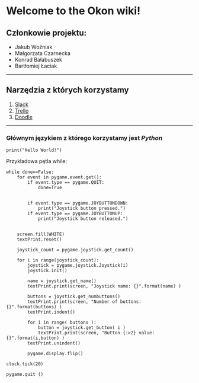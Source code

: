 # **Welcome to the Okon wiki!**
## Członkowie projektu:  
* Jakub Woźniak
* Małgorzata Czarnecka
* Konrad Bałabuszek
* Bartłomiej Łaciak  

---
## Narzędzia z których korzystamy
1. [Slack](https://slack.com/intl/en-pl/)
2. [Trello](https://trello.com/pl)
3. [Doodle](https://doodle.com/en/)  

---
### Głównym językiem z którego korzystamy jest *Python*  
`print("Hello World!")`

Przykładowa pętla while:  
```
while done==False:
    for event in pygame.event.get():
        if event.type == pygame.QUIT:
            done=True 


        if event.type == pygame.JOYBUTTONDOWN:
            print("Joystick button pressed.")
        if event.type == pygame.JOYBUTTONUP:
            print("Joystick button released.")


    screen.fill(WHITE)
    textPrint.reset()

    joystick_count = pygame.joystick.get_count()

    for i in range(joystick_count):
        joystick = pygame.joystick.Joystick(i)
        joystick.init()

        name = joystick.get_name()
        textPrint.print(screen, "Joystick name: {}".format(name) )

        buttons = joystick.get_numbuttons()
        textPrint.print(screen, "Number of buttons: {}".format(buttons) )
        textPrint.indent()

        for i in range( buttons ):
            button = joystick.get_button( i )
            textPrint.print(screen, "Button {:>2} value: {}".format(i,button) )
        textPrint.unindent()

        pygame.display.flip()

clock.tick(20)

pygame.quit ()  
```
